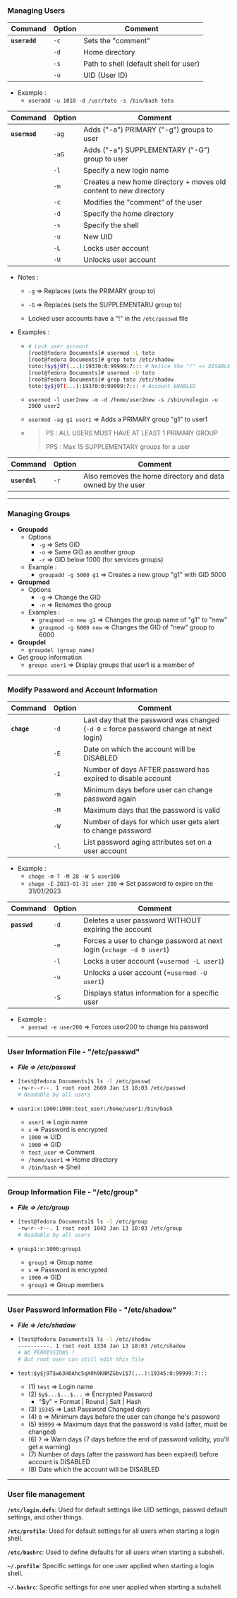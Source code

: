 ### Managing Users

| Command       | Option | Comment                                |
| ------------- | ------ | -------------------------------------- |
| **`useradd`** | `-c`   | Sets the "comment"                     |
|               | `-d`   | Home directory                         |
|               | `-s`   | Path to shell (default shell for user) |
|               | `-u`   | UID (User ID)                          |

* Example :
  * `useradd -u 1010 -d /usr/toto -s /bin/bash toto`


| Command       | Option | Comment                                                      |
| ------------- | ------ | ------------------------------------------------------------ |
| **`usermod`** | `-ag`  | Adds ("-a") PRIMARY ("-g") groups to user                    |
|               | `-aG`  | Adds ("-a") SUPPLEMENTARY ("-G") group to user               |
|               | `-l`   | Specify a new login name                                     |
|               | `-m`   | Creates a new home directory + moves old content to new directory |
|               | `-c`   | Modifies the "comment" of the user                           |
|               | `-d`   | Specify the home directory                                   |
|               | `-s`   | Specify the shell                                            |
|               | `-u`   | New UID                                                      |
|               | `-L`   | Locks user account                                           |
|               | `-U`   | Unlocks user account                                         |

* Notes :
  * `-g` => Replaces (sets the PRIMARY group to)
  
  * `-G` => Replaces (sets the SUPPLEMENTARU group to)

  * Locked user accounts have a "!" in the `/etc/passwd` file
  
* Examples :
  
    * ```bash
      # Lock user account
      [root@fedora Documents]# usermod -L toto
      [root@fedora Documents]# grep toto /etc/shadow
      toto:!$y$j9T(...):19370:0:99999:7::: # Notice the "!" => DISABLED
      [root@fedora Documents]# usermod -U toto
      [root@fedora Documents]# grep toto /etc/shadow
      toto:$y$j9T(...):19370:0:99999:7::: # Account ENABLED
      ```
    
    * `usermod -l user2new -m -d /home/user2new -s /sbin/nologin -u 2000 user2`
    
    * `usermod -ag g1 user1` => Adds a PRIMARY group "g1" to user1
    
    * > PS : ALL USERS MUST HAVE AT LEAST 1 PRIMARY GROUP
      >
      > PPS : Max 15 SUPPLEMENTARY groups for a user

| Command       | Option | Comment                                                    |
| ------------- | ------ | ---------------------------------------------------------- |
| **`userdel`** | `-r`   | Also removes the home directory and data owned by the user |

---

### Managing Groups

* **Groupadd**
  * Options
    * `-g` => Sets GID
    *  `-o` => Same GID as another group
    * `-r` => GID below 1000 (for services groups)
  * Example :
    * `groupadd -g 5000 g1` => Creates a new group "g1" with GID 5000
* **Groupmod**
  * Options
    * `-g` => Change the GID
    * `-n` => Renames the group
  * Examples :
    * `groupmod -n new g1` => Changes the group name of "g1" to "new"
    * `groupmod -g 6000 new` => Changes the GID of "new" group to 6000
* **Groupdel**
  * `groupdel (group_name)`
* Get group information
  * `groups user1` => Display groups that user1 is a member of

---

### Modify Password and Account Information

| Command     | Option | Comment                                                      |
| ----------- | ------ | ------------------------------------------------------------ |
| **`chage`** | `-d`   | Last day that the password was changed (`-d 0` = force password change at next login) |
|             | `-E`   | Date on which the account will be DISABLED                   |
|             | `-I`   | Number of days AFTER password has expired to disable account |
|             | `-m`   | Minimum days before user can change password again           |
|             | `-M`   | Maximum days that the password is valid                      |
|             | `-W`   | Number of days for which user gets alert to change password  |
|             | `-l`   | List password aging attributes set on a user account         |

* Example :
  * `chage -m 7 -M 28 -W 5 user100`
  * `chage -E 2023-01-31 user 200` => Set password to expire on the 31/01/2023

| Command      | Option | Comment                                                      |
| ------------ | ------ | ------------------------------------------------------------ |
| **`passwd`** | `-d`   | Deletes a user password WITHOUT expiring the account         |
|              | `-e`   | Forces a user to change password at next login (=`chage -d 0 user1`) |
|              | `-l`   | Locks a user account (=`usermod -L user1`)                   |
|              | `-u`   | Unlocks a user account (=`usermod -U user1`)                 |
|              | `-S`   | Displays status information for a specific user              |

* Example :
  * `passwd -e user200` => Forces user200 to change his password

---

### User Information File - "/etc/passwd"

* ***File => /etc/passwd***

* ```bash
  [test@fedora Documents]$ ls -l /etc/passwd
  -rw-r--r--. 1 root root 2669 Jan 13 18:03 /etc/passwd
  # Readable by all users
  ```

* `user1:x:1000:1000:test_user:/home/user1:/bin/bash`

  * `user1` => Login name
  * `x` => Password is encrypted
  * `1000` => UID
  * `1000` => GID
  * `test_user` => Comment
  * `/home/user1` => Home directory
  * `/bin/bash` => Shell

---

### Group Information File - "/etc/group"

* ***File => /etc/group***

* ```bash
  [test@fedora Documents]$ ls -l /etc/group
  -rw-r--r--. 1 root root 1042 Jan 13 18:03 /etc/group
  # Readable by all users
  ```

* `group1:x:1000:group1`

  * `group1` => Group name
  * `x` => Password is encrypted
  * `1000` => GID
  * `group1` => Group members

---

### User Password Information File - "/etc/shadow"

* ***File => /etc/shadow***

* ```bash
  [test@fedora Documents]$ ls -l /etc/shadow
  ----------. 1 root root 1334 Jan 13 18:03 /etc/shadow
  # NO PERMISSIONS !
  # But root user can still edit this file
  ```

* `test:$y$j9T$w63H0Ahc5qX0h9KNMZGbv1$7(...):19345:0:99999:7:::`

  * (1) `test` => Login name
  * (2) `$y$...$...$...` => Encrypted Password
    * "$y" = Format | Round | Salt | Hash
  * (3) `19345` => Last Password Changed days
  * (4) `0` => Minimum days before the user can change he's password
  * (5) `99999` => Maximum days that the password is valid (after, must be changed)
  * (6) `7` => Warn days (7 days before the end of password validity, you'll get a warning)
  * (7) Number of days (after the password has been expired) before account is DISABLED
  * (8) Date which the account will be DISABLED

---

### User file management

**`/etc/login.defs`**: Used for default settings like UID settings, passwd default settings, and other things.

**`/etc/profile`**: Used for default settings for all users when starting a login shell.

**`/etc/bashrc`**: Used to define defaults for all users when starting a subshell.

**`~/.profile`**: Specific settings for one user applied when starting a login shell.

**`~/.bashrc`**: Specific settings for one user applied when starting a subshell.